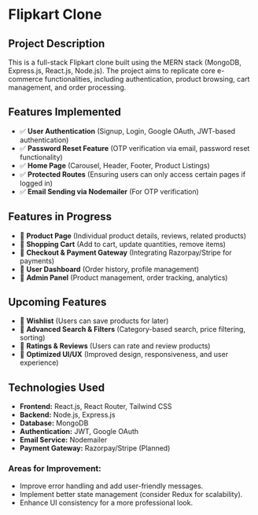 # Flipkart Clone

## Project Description
This is a full-stack Flipkart clone built using the MERN stack (MongoDB, Express.js, React.js, Node.js). The project aims to replicate core e-commerce functionalities, including authentication, product browsing, cart management, and order processing.

## Features Implemented
- ✅ **User Authentication** (Signup, Login, Google OAuth, JWT-based authentication)
- ✅ **Password Reset Feature** (OTP verification via email, password reset functionality)
- ✅ **Home Page** (Carousel, Header, Footer, Product Listings)
- ✅ **Protected Routes** (Ensuring users can only access certain pages if logged in)
- ✅ **Email Sending via Nodemailer** (For OTP verification)

## Features in Progress
- 🔄 **Product Page** (Individual product details, reviews, related products)
- 🔄 **Shopping Cart** (Add to cart, update quantities, remove items)
- 🔄 **Checkout & Payment Gateway** (Integrating Razorpay/Stripe for payments)
- 🔄 **User Dashboard** (Order history, profile management)
- 🔄 **Admin Panel** (Product management, order tracking, analytics)

## Upcoming Features
- 📌 **Wishlist** (Users can save products for later)
- 📌 **Advanced Search & Filters** (Category-based search, price filtering, sorting)
- 📌 **Ratings & Reviews** (Users can rate and review products)
- 📌 **Optimized UI/UX** (Improved design, responsiveness, and user experience)

## Technologies Used
- **Frontend:** React.js, React Router, Tailwind CSS
- **Backend:** Node.js, Express.js
- **Database:** MongoDB
- **Authentication:** JWT, Google OAuth
- **Email Service:** Nodemailer
- **Payment Gateway:** Razorpay/Stripe (Planned)


### Areas for Improvement:
- Improve error handling and add user-friendly messages.
- Implement better state management (consider Redux for scalability).
- Enhance UI consistency for a more professional look.


